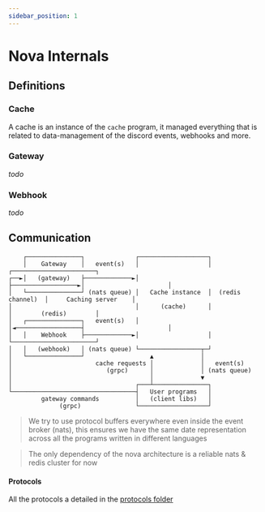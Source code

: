 ```yaml
---
sidebar_position: 1
---
```


# Nova Internals

## Definitions

### Cache

A cache is an instance of the `cache` program, it managed everything that is related to data-management
of the discord events, webhooks and more.

### Gateway
*todo*
### Webhook
*todo*
### 

## Communication

```
    ┌───────────────┐              ┌───────────────────┐
    │    Gateway    │   event(s)   │                   │                   ┌───────────────────────┐
┌──►│   (gateway)   ├─────────────►│                   ├──────────────────►│                       │
│   └───────────────┘ (nats queue) │   Cache instance  │  (redis channel)  │     Caching server    │
│                                  │      (cache)      │                   │        (redis)        │
│   ┌───────────────┐   event(s)   │                   │◄──────────────────┤                       │
│   │    Webhook    ├─────────────►│                   │                   └───────────────────────┘
│   │   (webhook)   │ (nats queue) └─────────────────┬─┘
│   └───────────────┘                  ▲             │
│                       cache requests │             │   event(s)
│                          (grpc)      │             │ (nats queue)
│                                      │             ▼
│                                  ┌───┴───────────────┐
└──────────────────────────────────┤   User programs   │
         gateway commands          │   (client libs)   │
              (grpc)               └───────────────────┘
```

> We try to use protocol buffers everywhere even inside the event broker (nats),
> this ensures we have the same date representation across all the programs written
> in different languages

> The only dependency of the nova architecture is a reliable nats & redis cluster for now

#### Protocols

All the protocols a detailed in the [protocols folder](protocols)

#### 